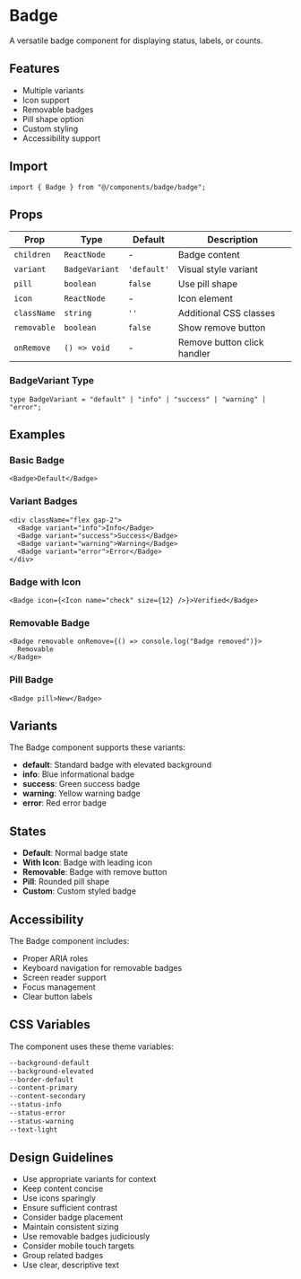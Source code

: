 # Badge

A versatile badge component for displaying status, labels, or counts.

## Features

- Multiple variants
- Icon support
- Removable badges
- Pill shape option
- Custom styling
- Accessibility support

## Import

```tsx
import { Badge } from "@/components/badge/badge";
```

## Props

| Prop        | Type           | Default     | Description                 |
| ----------- | -------------- | ----------- | --------------------------- |
| `children`  | `ReactNode`    | -           | Badge content               |
| `variant`   | `BadgeVariant` | `'default'` | Visual style variant        |
| `pill`      | `boolean`      | `false`     | Use pill shape              |
| `icon`      | `ReactNode`    | -           | Icon element                |
| `className` | `string`       | `''`        | Additional CSS classes      |
| `removable` | `boolean`      | `false`     | Show remove button          |
| `onRemove`  | `() => void`   | -           | Remove button click handler |

### BadgeVariant Type

```tsx
type BadgeVariant = "default" | "info" | "success" | "warning" | "error";
```

## Examples

### Basic Badge

```tsx
<Badge>Default</Badge>
```

### Variant Badges

```tsx
<div className="flex gap-2">
  <Badge variant="info">Info</Badge>
  <Badge variant="success">Success</Badge>
  <Badge variant="warning">Warning</Badge>
  <Badge variant="error">Error</Badge>
</div>
```

### Badge with Icon

```tsx
<Badge icon={<Icon name="check" size={12} />}>Verified</Badge>
```

### Removable Badge

```tsx
<Badge removable onRemove={() => console.log("Badge removed")}>
  Removable
</Badge>
```

### Pill Badge

```tsx
<Badge pill>New</Badge>
```

## Variants

The Badge component supports these variants:

- **default**: Standard badge with elevated background
- **info**: Blue informational badge
- **success**: Green success badge
- **warning**: Yellow warning badge
- **error**: Red error badge

## States

- **Default**: Normal badge state
- **With Icon**: Badge with leading icon
- **Removable**: Badge with remove button
- **Pill**: Rounded pill shape
- **Custom**: Custom styled badge

## Accessibility

The Badge component includes:

- Proper ARIA roles
- Keyboard navigation for removable badges
- Screen reader support
- Focus management
- Clear button labels

## CSS Variables

The component uses these theme variables:

```css
--background-default
--background-elevated
--border-default
--content-primary
--content-secondary
--status-info
--status-error
--status-warning
--text-light
```

## Design Guidelines

- Use appropriate variants for context
- Keep content concise
- Use icons sparingly
- Ensure sufficient contrast
- Consider badge placement
- Maintain consistent sizing
- Use removable badges judiciously
- Consider mobile touch targets
- Group related badges
- Use clear, descriptive text
